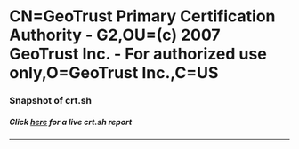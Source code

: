 # CN=GeoTrust Primary Certification Authority - G2,OU=(c) 2007 GeoTrust Inc. - For authorized use only,O=GeoTrust Inc.,C=US
### Snapshot of crt.sh
##### Click [here](https://crt.sh/?q=Serial_0F822B46D43A0725B4F489BFE83D62DD) for a live crt.sh report

---

